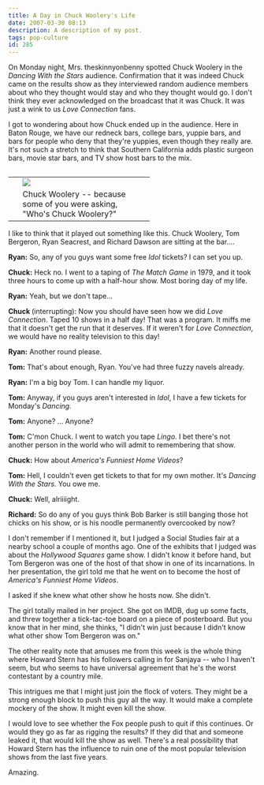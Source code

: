 ```yaml
---
title: A Day in Chuck Woolery's Life
date: 2007-03-30 08:13
description: A description of my post.
tags: pop-culture
id: 285
---
```

On Monday night, Mrs. theskinnyonbenny spotted Chuck Woolery in the <i>Dancing With the Stars</i> audience.  Confirmation that it was indeed Chuck came on the results show as they interviewed random audience members about who they thought would stay and who they thought would go.  I don't think they ever acknowledged on the broadcast that it was Chuck.  It was just a wink to us <i>Love Connection</i> fans.

I got to wondering about how Chuck ended up in the audience.  Here in Baton Rouge, we have our redneck bars, college bars, yuppie bars, and bars for people who deny that they're yuppies, even though they really are.  It's not such a stretch to think that Southern California adds plastic surgeon bars, movie star bars, and TV show host bars to the mix.

<table cellpadding="2" align="right"><tr><td width="5" rowspan="2"><spacer type="block" width="5" height="1"></td><td width="250" ><img src="/img/chuckwoolery.jpg"></td></tr><tr><td class="caption" width="250">Chuck Woolery -- because some of you were asking, "Who's Chuck Woolery?"</td></tr></table>

I like to think that it played out something like this.  Chuck Woolery, Tom Bergeron, Ryan Seacrest, and Richard Dawson are sitting at the bar....

<strong>Ryan:</strong>  So, any of you guys want some free <i>Idol</i> tickets?  I can set you up.

<strong>Chuck:</strong>  Heck no.  I went to a taping of <em>The Match Game</em> in 1979, and it took three hours to come up with a half-hour show.  Most boring day of my life.

<strong>Ryan:</strong>  Yeah, but we don't tape...

<strong>Chuck </strong>(interrupting):  Now you should have seen how we did <i>Love Connection</i>.  Taped 10 shows in a half day!  That was a program.  It miffs me that it doesn't get the run that it deserves.  If it weren't for <i>Love Connection</i>, we would have no reality television to this day!

<strong>Ryan:</strong> Another round please.

<strong>Tom:</strong>  That's about enough, Ryan.  You've had three fuzzy navels already.  

<strong>Ryan:</strong>  I'm a big boy Tom.  I can handle my liquor.

<strong>Tom:</strong>  Anyway, if you guys aren't interested in <i>Idol</i>, I have a few tickets for Monday's <i>Dancing</i>.

<strong>Tom:</strong>  Anyone? ... Anyone?

<strong>Tom:</strong>  C'mon Chuck.  I went to watch you tape <i>Lingo</i>.  I bet there's not another person in the world who will admit to remembering that show.

<strong>Chuck:</strong> How about <i>America's Funniest Home Videos</i>?

<strong>Tom:</strong>  Hell, I couldn't even get tickets to that for my own mother.  It's <i>Dancing With the Stars</i>.  You owe me.

<strong>Chuck:</strong>  Well, alriiiight.

<strong>Richard:</strong>  So do any of you guys think Bob Barker is still banging those hot chicks on his show, or is his noodle permanently overcooked by now?

I don't remember if I mentioned it, but I judged a Social Studies fair at a nearby school a couple of months ago.  One of the exhibits that I judged was about the <i>Hollywood Squares</i> game show.  I didn't know it before hand, but Tom Bergeron was one of the host of that show in one of its incarnations.  In her presentation, the girl told me that he went on to become the host of <i>America's Funniest Home Videos</i>.

I asked if she knew what other show he hosts now.  She didn't.

The girl totally mailed in her project.  She got on IMDB, dug up some facts, and threw together a tick-tac-toe board on a piece of posterboard.  But you know that in her mind, she thinks, "I didn't win just because I didn't know what other show Tom Bergeron was on."

The other reality note that amuses me from this week is the whole thing where Howard Stern has his followers calling in for Sanjaya -- who I haven't seem, but who seems to have universal agreement that he's the worst contestant by a country mile.

This intrigues me that I might just join the flock of voters.  They might be a strong enough block to push this guy all the way.  It would make a complete mockery of the show.  It might even kill the show.

I would love to see whether the Fox people push to quit if this continues.  Or would they go as far as rigging the results?  If they did that and someone leaked it, that would kill the show as well.  There's a real possibility that Howard Stern has the influence to ruin one of the most popular television shows from the last five years.  

Amazing.

